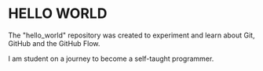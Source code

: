 # HELLO WORLD
The "hello_world" repository was created to experiment and learn about Git, GitHub and the GitHub Flow.

I am student on a journey to become a self-taught programmer.
